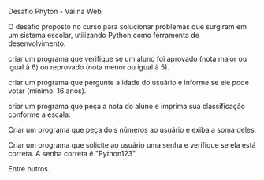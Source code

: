 Desafio Phyton - Vai na Web

O desafio proposto no curso para solucionar problemas que surgiram em um sistema escolar, utilizando Python como ferramenta de desenvolvimento.

criar um programa que verifique se um aluno foi aprovado (nota maior ou igual à 6) ou reprovado (nota menor ou igual à 5).

criar um programa que pergunte a idade do usuário e informe se ele pode votar (mínimo: 16 anos).

criar um programa que peça a nota do aluno e imprima sua classificação conforme a escala:

Criar um programa que peça dois números ao usuário e exiba a soma deles.

Criar um programa que solicite ao usuário uma senha e verifique se ela está correta. A senha correta é "Python123".

Entre outros.
